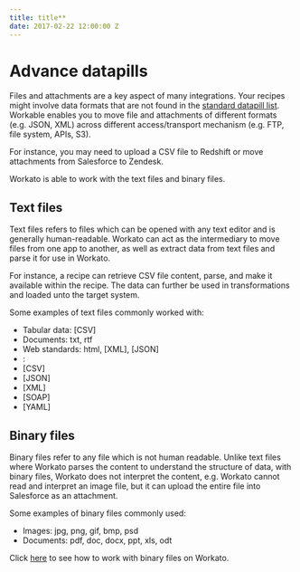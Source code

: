 ```yaml
---
title: title**
date: 2017-02-22 12:00:00 Z
---
```

# Advance datapills <!-- suggested name -->
Files and attachments are a key aspect of many integrations. Your recipes might involve data formats that are not found in the [standard datapill list](/recipes/data-pills-and-mapping.md#data-types). Workable enables you to move file and attachments of different formats (e.g. JSON, XML) across different access/transport mechanism (e.g. FTP, file system, APIs, S3).

For instance, you may need to upload a CSV file to Redshift or move attachments from Salesforce to Zendesk.

Workato is able to work with the text files and binary files.

## Text files
Text files refers to files which can be opened with any text editor and is generally human-readable. Workato can act as the intermediary to move files from one app to another, as well as extract data from text files and parse it for use in Workato. 

For instance, a recipe can retrieve CSV file content, parse, and make it available within the recipe. The data can further be used in transformations and loaded unto the target system.

Some examples of text files commonly worked with:
- Tabular data: [CSV]
- Documents: txt, rtf
- Web standards: html, [XML], [JSON] 
- :
- [CSV]
- [JSON]
- [XML]
- [SOAP]
- [YAML]

## Binary files
Binary files refer to any file which is not human readable. Unlike text files where Workato parses the content to understand the structure of data, with binary files, Workato does not interpret the content, e.g. Workato cannot read and interpret an image file, but it can upload the entire file into Salesforce as an attachment.

Some examples of binary files commonly used:
- Images: jpg, png, gif, bmp, psd
- Documents: pdf, doc, docx, ppt, xls, odt

Click [here](/features/handling-binary-files.md) to see how to work with binary files on Workato.



